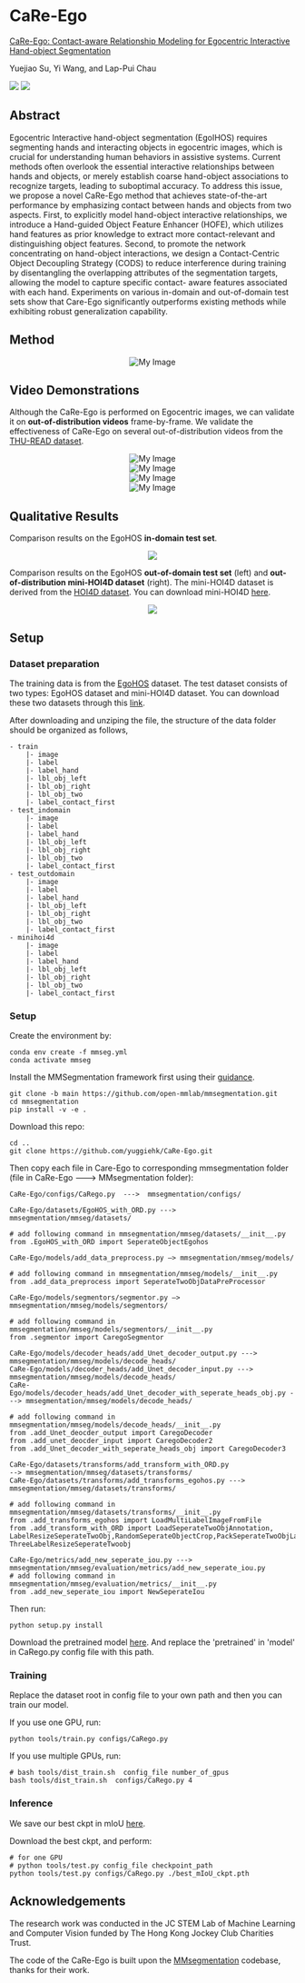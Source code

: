# CaRe-Ego
[CaRe-Ego: Contact-aware Relationship Modeling for Egocentric Interactive Hand-object Segmentation](https://arxiv.org/abs/2407.05576)

Yuejiao Su, Yi Wang, and Lap-Pui Chau

[![](https://raw.githubusercontent.com/yuggiehk/CaRe-Ego/d35a2d3d306f7297090a80c52d48f9f655b23c7f/assets/arxiv.svg)](https://arxiv.org/abs/2407.05576)
[![](https://raw.githubusercontent.com/yuggiehk/CaRe-Ego/d35a2d3d306f7297090a80c52d48f9f655b23c7f/assets/projectpage.svg)](https://yuggiehk.github.io/CaRe-Ego/)




## Abstract
Egocentric Interactive hand-object segmentation (EgoIHOS) requires segmenting hands and interacting objects in egocentric images, which is crucial for understanding human behaviors in assistive systems. Current methods often overlook the essential interactive relationships between hands and objects, or merely establish coarse hand-object associations to recognize targets, leading to suboptimal accuracy. To address this issue, we propose a novel CaRe-Ego method that achieves state-of-the-art performance by emphasizing contact between hands and objects from two aspects. First, to explicitly model hand-object interactive relationships, we introduce a Hand-guided Object Feature Enhancer (HOFE), which utilizes hand features as prior knowledge to extract more contact-relevant and distinguishing object features. Second, to promote the network concentrating on hand-object interactions, we design a Contact-Centric Object Decoupling Strategy (CODS) to reduce interference during training by disentangling the overlapping attributes of the segmentation targets, allowing the model to capture specific contact- aware features associated with each hand. Experiments on various in-domain and out-of-domain test sets show that Care-Ego significantly outperforms existing methods while exhibiting robust generalization capability.

## Method
<div align="center">
    <img src="https://github.com/yuggiehk/CaRe-Ego/blob/main/imgs/fig_2.png?raw=true" alt="My Image"/>
</div>

## Video Demonstrations
Although the CaRe-Ego is performed on Egocentric images, we can validate it on **out-of-distribution videos** frame-by-frame. We validate the effectiveness of CaRe-Ego on several out-of-distribution videos from the [THU-READ dataset](https://ivg.au.tsinghua.edu.cn/dataset/THU_READ.php).

<div align="center">
    <img src="https://github.com/yuggiehk/CaRe-Ego/blob/main/imgs/video1.gif" alt="My Image" />
</div>

<div align="center">
    <img src="https://github.com/yuggiehk/CaRe-Ego/blob/main/imgs/video2.gif" alt="My Image" />
</div>

<div align="center">
    <img src="https://github.com/yuggiehk/CaRe-Ego/blob/main/imgs/video3.gif" alt="My Image" />
</div>

<div align="center">
    <img src="https://github.com/yuggiehk/CaRe-Ego/blob/main/imgs/video4.gif" alt="My Image" />
</div>

## Qualitative Results
Comparison results on the EgoHOS **in-domain test set**.
<div align="center">
    <img src="https://github.com/yuggiehk/CaRe-Ego/blob/main/imgs/1.png" style="max-width: 100%; height: auto;">
</div>

Comparison results on the EgoHOS **out-of-domain test set** (left) and **out-of-distribution mini-HOI4D dataset** (right). The mini-HOI4D dataset is derived from the [HOI4D dataset](https://hoi4d.github.io/). You can download mini-HOI4D [here](https://drive.google.com/file/d/19byWlLpmm_TrwABlFcbUlQlwlbUX-CZc/view?usp=drive_link).
<div align="center">
    <img src="https://github.com/yuggiehk/CaRe-Ego/blob/main/imgs/51.png?raw=true" style="max-width: 100%; height: auto;">
</div>


## Setup

### Dataset preparation

The training data is from the [EgoHOS](https://github.com/owenzlz/EgoHOS) dataset. The test dataset consists of two types: EgoHOS dataset and mini-HOI4D dataset. You can download these two datasets through this [link](https://drive.google.com/file/d/19A47SlqjOLw7lJJLhTxWuehXfWrAt9Sw/view?usp=drive_link).

After downloading and unziping the file, the structure of the data folder should be organized as follows,
```
- train
	|- image
	|- label
	|- label_hand
	|- lbl_obj_left
	|- lbl_obj_right
	|- lbl_obj_two
	|- label_contact_first
- test_indomain
	|- image
	|- label
	|- label_hand
	|- lbl_obj_left
	|- lbl_obj_right
	|- lbl_obj_two
	|- label_contact_first
- test_outdomain
	|- image
	|- label
	|- label_hand
	|- lbl_obj_left
	|- lbl_obj_right
	|- lbl_obj_two
	|- label_contact_first
- minihoi4d
	|- image
	|- label
	|- label_hand
	|- lbl_obj_left
	|- lbl_obj_right
	|- lbl_obj_two
	|- label_contact_first
```
### Setup

Create the environment by:
```
conda env create -f mmseg.yml
conda activate mmseg
```
Install the MMSegmentation framework first using their [guidance](https://github.com/open-mmlab/mmsegmentation).
```
git clone -b main https://github.com/open-mmlab/mmsegmentation.git
cd mmsegmentation
pip install -v -e .
```

Download this repo:
```
cd ..
git clone https://github.com/yuggiehk/CaRe-Ego.git
```
Then copy each file in Care-Ego to corresponding mmsegmentation folder (file in CaRe-Ego            --->   MMsegmentation folder):
```
CaRe-Ego/configs/CaRego.py  --->  mmsegmentation/configs/
```
```
CaRe-Ego/datasets/EgoHOS_with_ORD.py ---> mmsegmentation/mmseg/datasets/

# add following command in mmsegmentation/mmseg/datasets/__init__.py
from .EgoHOS_with_ORD import SeperateObjectEgohos
```
```
CaRe-Ego/models/add_data_preprocess.py —> mmsegmentation/mmseg/models/

# add following command in mmsegmentation/mmseg/models/__init__.py
from .add_data_preprocess import SeperateTwoObjDataPreProcessor
```
```
CaRe-Ego/models/segmentors/segmentor.py —> mmsegmentation/mmseg/models/segmentors/

# add following command in mmsegmentation/mmseg/models/segmentors/__init__.py
from .segmentor import CaregoSegmentor
```
```
CaRe-Ego/models/decoder_heads/add_Unet_decoder_output.py ---> mmsegmentation/mmseg/models/decode_heads/
CaRe-Ego/models/decoder_heads/add_Unet_decoder_input.py ---> mmsegmentation/mmseg/models/decode_heads/
CaRe-Ego/models/decoder_heads/add_Unet_decoder_with_seperate_heads_obj.py ---> mmsegmentation/mmseg/models/decode_heads/

# add following command in mmsegmentation/mmseg/models/decode_heads/__init__.py
from .add_Unet_deocder_output import CaregoDecoder
from .add_unet_deocder_input import CaregoDecoder2
from .add_Unet_decoder_with_seperate_heads_obj import CaregoDecoder3
```
```
CaRe-Ego/datasets/transforms/add_transform_with_ORD.py
--> mmsegmentation/mmseg/datasets/transforms/
CaRe-Ego/datasets/transforms/add_transforms_egohos.py --->
mmsegmentation/mmseg/datasets/transforms/

# add following command in mmsegmentation/mmseg/datasets/transforms/__init__.py
from .add_transforms_egohos import LoadMultiLabelImageFromFile
from .add_transform_with_ORD import LoadSeperateTwoObjAnnotation, LabelResizeSeperateTwoObj,RandomSeperateObjectCrop,PackSeperateTwoObjLabelSegInputs, ThreeLabelResizeSeperateTwoobj
```
```
CaRe-Ego/metrics/add_new_seperate_iou.py ---> mmsegmentation/mmseg/evaluation/metrics/add_new_seperate_iou.py
# add following command in mmsegmentation/mmseg/evaluation/metrics/__init__.py
from .add_new_seperate_iou import NewSeperateIou
```
Then run:
```
python setup.py install
```

Download the pretrained model [here](https://drive.google.com/file/d/1e8Te2B_iPB-2tDP445J_MDaMaEcuU0uP/view?usp=drive_link). And replace the 'pretrained' in 'model' in CaRego.py config file with this path.

### Training
Replace the dataset root in config file to your own path and then you can train our model.

If you use one GPU, run:
```
python tools/train.py configs/CaRego.py 
```
If you use multiple GPUs, run:
```
# bash tools/dist_train.sh  config_file number_of_gpus
bash tools/dist_train.sh  configs/CaRego.py 4
```
### Inference
We save our best ckpt in mIoU [here](https://drive.google.com/file/d/1F8QyhSeHaJfS7QLRfMKdgTVKa69JRp-i/view?usp=drive_link).

Download the best ckpt, and perform:
```
# for one GPU
# python tools/test.py config_file checkpoint_path 
python tools/test.py configs/CaRego.py ./best_mIoU_ckpt.pth
```
## Acknowledgements
The research work was conducted in the JC STEM Lab of Machine Learning and Computer Vision funded by The Hong Kong Jockey Club Charities Trust.

The code of the CaRe-Ego is built upon the [MMsegmentation](https://github.com/open-mmlab/mmsegmentation) codebase, thanks for their work.








